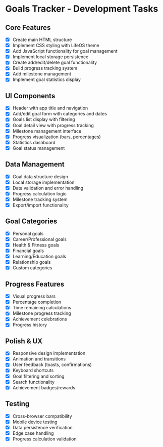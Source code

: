# Goals Tracker - Development Tasks

## Core Features
- [x] Create main HTML structure
- [x] Implement CSS styling with LifeOS theme
- [x] Add JavaScript functionality for goal management
- [x] Implement local storage persistence
- [x] Create add/edit/delete goal functionality
- [x] Build progress tracking system
- [x] Add milestone management
- [x] Implement goal statistics display

## UI Components
- [x] Header with app title and navigation
- [x] Add/edit goal form with categories and dates
- [x] Goals list display with filtering
- [x] Goal detail view with progress tracking
- [x] Milestone management interface
- [x] Progress visualization (bars, percentages)
- [x] Statistics dashboard
- [x] Goal status management

## Data Management
- [x] Goal data structure design
- [x] Local storage implementation
- [x] Data validation and error handling
- [x] Progress calculation logic
- [x] Milestone tracking system
- [x] Export/import functionality

## Goal Categories
- [x] Personal goals
- [x] Career/Professional goals
- [x] Health & Fitness goals
- [x] Financial goals
- [x] Learning/Education goals
- [x] Relationship goals
- [x] Custom categories

## Progress Features
- [x] Visual progress bars
- [x] Percentage completion
- [x] Time remaining calculations
- [x] Milestone progress tracking
- [x] Achievement celebrations
- [x] Progress history

## Polish & UX
- [x] Responsive design implementation
- [x] Animation and transitions
- [x] User feedback (toasts, confirmations)
- [x] Keyboard shortcuts
- [x] Goal filtering and sorting
- [x] Search functionality
- [x] Achievement badges/rewards

## Testing
- [x] Cross-browser compatibility
- [x] Mobile device testing
- [x] Data persistence verification
- [x] Edge case handling
- [x] Progress calculation validation